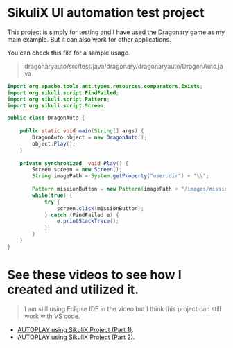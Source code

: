 # SikuliX UI automation test project

This project is simply for testing and I have used the Dragonary game as my main example. But it can also work for other applications.

You can check this file for a sample usage.
> dragonaryauto/src/test/java/dragonary/dragonaryauto/DragonAuto.java

```java
import org.apache.tools.ant.types.resources.comparators.Exists;
import org.sikuli.script.FindFailed;
import org.sikuli.script.Pattern;
import org.sikuli.script.Screen;

public class DragonAuto {
	
	public static void main(String[] args) {
		DragonAuto object = new DragonAuto();
		object.Play();		
	}
	
	private synchronized  void Play() {		
		Screen screen = new Screen();		
		String imagePath = System.getProperty("user.dir") + "\\";
		
		Pattern missionButton = new Pattern(imagePath + "/images/missions_btn");
		while(true) {
			try {
				screen.click(missionButton);
			} catch (FindFailed e) {
				e.printStackTrace();
			}			
		}
	}	
}
```

# See these videos to see how I created and utilized it.
> I am still using Eclipse IDE in the video but I think this project can still work with VS code.

-  [AUTOPLAY using SikuliX Project (Part 1)](https://youtu.be/TUUWTE534wE).
-  [AUTOPLAY using SikuliX Project (Part 2)](https://youtu.be/DvJos-TVoDk).
